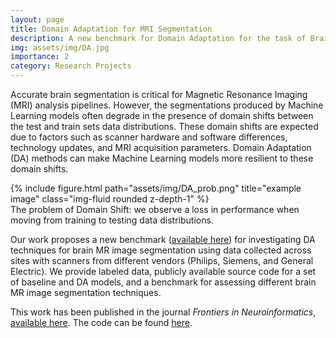 ```yaml
---
layout: page
title: Domain Adaptation for MRI Segmentation
description: A new benchmark for Domain Adaptation for the task of Brain MRI segmentation.
img: assets/img/DA.jpg
importance: 2
category: Research Projects
---
```


Accurate brain segmentation is critical for Magnetic Resonance Imaging (MRI) analysis pipelines. However, the segmentations produced by Machine Learning models often degrade in the presence of domain shifts between the test and train sets data distributions. These domain shifts are expected due to factors such as scanner hardware and software differences, technology updates, and MRI acquisition parameters. Domain Adaptation (DA) methods can make Machine Learning models more resilient to these domain shifts. 

<div class="row">
    <div class="col-sm mt-3 mt-md-0">
        {% include figure.html path="assets/img/DA_prob.png" title="example image" class="img-fluid rounded z-depth-1" %}
    </div>
</div>
<div class="caption">
    The problem of Domain Shift: we observe a loss in performance when moving from training to testing data distributions.
</div>

Our work proposes a new benchmark (<a href="https://www.ccdataset.com/brain-mri-segmentation-playground">available here</a>) for investigating DA techniques for brain MR image segmentation using data collected across sites with scanners from different vendors (Philips, Siemens, and General Electric). We provide labeled data, publicly available source code for a set of baseline and DA models, and a benchmark for assessing different brain MR image segmentation techniques. 

This work has been published in the journal <i>Frontiers in Neuroinformatics</i>, <a href="https://www.frontiersin.org/articles/10.3389/fninf.2022.919779/full">available here</a>. The code can be found <a href="https://github.com/ParisaSaat/Brain-MR-Segmentation-Playground">here</a>.
